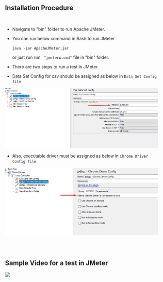 ## Installation Procedure </br>

</br> 

* Navigate to "bin" folder to run Apache JMeter. 

* You can run below command in Bash to run JMeter 

    ``` java -jar ApacheJMeter.jar ```
    
    or just run run ``` "jmeterw.cmd"``` file in "bin" folder.

* There are two steps to run a test in JMeter.

* Data Set Config for csv should be assigned as below in ```Data Set Config file```

<img alt="" src="https://github.com/ozgunbos/n11Cases/blob/main/JMeter/DataSetConfig.jpg">

* Also, executable driver must be assigned as below in ```Chrome Driver Config file```

<img alt="" src="https://github.com/ozgunbos/n11Cases/blob/main/JMeter/JMeterAssignPath.jpg">

</br></br>
## Sample Video for a test in JMeter </br>

![](https://github.com/ozgunbos/n11Cases/blob/main/JMeter/JMeter-Sample.gif)
